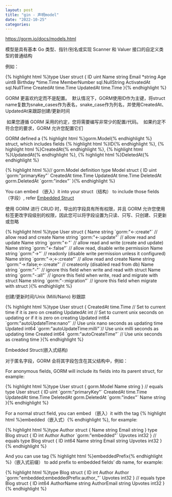 ```yaml
---
layout: post
title: "gin - 声明model"
date: "2022-10-25"
categories: 
---
```

<p><a href="https://gorm.io/docs/models.html">https://gorm.io/docs/models.html</a></p>
<p>模型是具有基本 Go 类型、指针/别名或实现 Scanner 和 Valuer 接口的自定义类型的普通结构</p>
<p>例如：</p>
{% highlight html %}<span class="line"><span class="keyword">type</span> User <span class="keyword">struct</span> {</span>
<span class="line">  ID           <span class="type">uint</span></span>
<span class="line">  Name         <span class="type">string</span></span>
<span class="line">  Email        *<span class="type">string</span></span>
<span class="line">  Age          <span class="type">uint8</span></span>
<span class="line">  Birthday     *time.Time</span>
<span class="line">  MemberNumber sql.NullString</span>
<span class="line">  ActivatedAt  sql.NullTime</span>
<span class="line">  CreatedAt    time.Time</span>
<span class="line">  UpdatedAt    time.Time</span>
<span class="line">}</span>{% endhighlight %}
<p>GORM 更喜欢约定而不是配置。&nbsp; 默认情况下，GORM使用ID作为主键，将struct name复数为snake_cases作为表名，snake_case作为列名，并使用CreatedAt、UpdatedAt来跟踪创建/更新时间</p>
<p>&nbsp;如果您遵循 GORM 采用的约定，您将需要编写非常少的配置/代码。&nbsp; 如果约定不符合您的要求，GORM 允许您配置它们</p>
<p>GORM defined a {% highlight html %}gorm.Model{% endhighlight %} struct, which includes fields {% highlight html %}ID{% endhighlight %}, {% highlight html %}CreatedAt{% endhighlight %}, {% highlight html %}UpdatedAt{% endhighlight %}, {% highlight html %}DeletedAt{% endhighlight %}</p>
{% highlight html %}<span class="line"><span class="comment">// gorm.Model definition</span></span>
<span class="line"><span class="keyword">type</span> Model <span class="keyword">struct</span> {</span>
<span class="line">  ID        <span class="type">uint</span>           <span class="string">`gorm:&quot;primaryKey&quot;`</span></span>
<span class="line">  CreatedAt time.Time</span>
<span class="line">  UpdatedAt time.Time</span>
<span class="line">  DeletedAt gorm.DeletedAt <span class="string">`gorm:&quot;index&quot;`</span></span>
<span class="line">}</span>{% endhighlight %}
<p>You can embed （嵌入）it into your struct（结构） to include those fields（字段）, refer <a href="https://gorm.io/docs/models.html#embedded_struct">Embedded Struct</a></p>
<p>使用 GORM 进行 CRUD 时，导出的字段具有所有权限，并且 GORM 允许您使用标签更改字段级别的权限，因此您可以将字段设置为只读、只写、只创建、只更新或忽略</p>
{% highlight html %}<span class="line"><span class="keyword">type</span> User <span class="keyword">struct</span> {</span>
<span class="line">  Name <span class="type">string</span> <span class="string">`gorm:&quot;&lt;-:create&quot;`</span> <span class="comment">// allow read and create</span></span>
<span class="line">  Name <span class="type">string</span> <span class="string">`gorm:&quot;&lt;-:update&quot;`</span> <span class="comment">// allow read and update</span></span>
<span class="line">  Name <span class="type">string</span> <span class="string">`gorm:&quot;&lt;-&quot;`</span>        <span class="comment">// allow read and write (create and update)</span></span>
<span class="line">  Name <span class="type">string</span> <span class="string">`gorm:&quot;&lt;-:false&quot;`</span>  <span class="comment">// allow read, disable write permission</span></span>
<span class="line">  Name <span class="type">string</span> <span class="string">`gorm:&quot;-&gt;&quot;`</span>        <span class="comment">// readonly (disable write permission unless it configured)</span></span>
<span class="line">  Name <span class="type">string</span> <span class="string">`gorm:&quot;-&gt;;&lt;-:create&quot;`</span> <span class="comment">// allow read and create</span></span>
<span class="line">  Name <span class="type">string</span> <span class="string">`gorm:&quot;-&gt;:false;&lt;-:create&quot;`</span> <span class="comment">// createonly (disabled read from db)</span></span>
<span class="line">  Name <span class="type">string</span> <span class="string">`gorm:&quot;-&quot;`</span>            <span class="comment">// ignore this field when write and read with struct</span></span>
<span class="line">  Name <span class="type">string</span> <span class="string">`gorm:&quot;-:all&quot;`</span>        <span class="comment">// ignore this field when write, read and migrate with struct</span></span>
<span class="line">  Name <span class="type">string</span> <span class="string">`gorm:&quot;-:migration&quot;`</span>  <span class="comment">// ignore this field when migrate with struct</span></span>
<span class="line">}</span>{% endhighlight %}
<p>创建/更新时间/Unix (Milli/Nano) 秒跟踪</p>
{% highlight html %}<span class="line"><span class="keyword">type</span> User <span class="keyword">struct</span> {</span>
<span class="line">  CreatedAt time.Time <span class="comment">// Set to current time if it is zero on creating</span></span>
<span class="line">  UpdatedAt <span class="type">int</span>       <span class="comment">// Set to current unix seconds on updating or if it is zero on creating</span></span>
<span class="line">  Updated   <span class="type">int64</span> <span class="string">`gorm:&quot;autoUpdateTime:nano&quot;`</span> <span class="comment">// Use unix nano seconds as updating time</span></span>
<span class="line">  Updated   <span class="type">int64</span> <span class="string">`gorm:&quot;autoUpdateTime:milli&quot;`</span><span class="comment">// Use unix milli seconds as updating time</span></span>
<span class="line">  Created   <span class="type">int64</span> <span class="string">`gorm:&quot;autoCreateTime&quot;`</span>      <span class="comment">// Use unix seconds as creating time</span></span>
<span class="line">}</span>{% endhighlight %}
<p>Embedded Struct(嵌入式结构)</p>
<p>对于匿名字段，GORM 会将其字段包含在其父结构中，例如：</p>
<p>For anonymous fields, GORM will include its fields into its parent struct, for example:</p>
{% highlight html %}<span class="line"><span class="keyword">type</span> User <span class="keyword">struct</span> {</span>
<span class="line">  gorm.Model</span>
<span class="line">  Name <span class="type">string</span></span>
<span class="line">}</span>
<span class="line"><span class="comment">// equals</span></span>
<span class="line"><span class="keyword">type</span> User <span class="keyword">struct</span> {</span>
<span class="line">  ID        <span class="type">uint</span>           <span class="string">`gorm:&quot;primaryKey&quot;`</span></span>
<span class="line">  CreatedAt time.Time</span>
<span class="line">  UpdatedAt time.Time</span>
<span class="line">  DeletedAt gorm.DeletedAt <span class="string">`gorm:&quot;index&quot;`</span></span>
<span class="line">  Name <span class="type">string</span></span>
<span class="line">}</span>{% endhighlight %}
<p>For a normal struct field, you can embed （嵌入）it with the tag {% highlight html %}embedded（嵌入式）{% endhighlight %}, for example:</p>
{% highlight html %}<span class="line"><span class="keyword">type</span> Author <span class="keyword">struct</span> {</span>
<span class="line">  Name  <span class="type">string</span></span>
<span class="line">  Email <span class="type">string</span></span>
<span class="line">}</span>
<span class="line"><span class="keyword">type</span> Blog <span class="keyword">struct</span> {</span>
<span class="line">  ID      <span class="type">int</span></span>
<span class="line">  Author  Author <span class="string">`gorm:&quot;embedded&quot;`</span></span>
<span class="line">  Upvotes <span class="type">int32</span></span>
<span class="line">}</span>
<span class="line"><span class="comment">// equals</span></span>
<span class="line"><span class="keyword">type</span> Blog <span class="keyword">struct</span> {</span>
<span class="line">  ID    <span class="type">int64</span></span>
<span class="line">  Name  <span class="type">string</span></span>
<span class="line">  Email <span class="type">string</span></span>
<span class="line">  Upvotes  <span class="type">int32</span></span>
<span class="line">}</span>{% endhighlight %}
<p>And you can use tag {% highlight html %}embeddedPrefix{% endhighlight %}（嵌入式前缀） to add prefix to embedded fields&rsquo; db name, for example:</p>
{% highlight html %}<span class="line"><span class="keyword">type</span> Blog <span class="keyword">struct</span> {</span>
<span class="line">  ID      <span class="type">int</span></span>
<span class="line">  Author  Author <span class="string">`gorm:&quot;embedded;embeddedPrefix:author_&quot;`</span></span>
<span class="line">  Upvotes <span class="type">int32</span></span>
<span class="line">}</span>
<span class="line"><span class="comment">// equals</span></span>
<span class="line"><span class="keyword">type</span> Blog <span class="keyword">struct</span> {</span>
<span class="line">  ID          <span class="type">int64</span></span>
<span class="line">  AuthorName  <span class="type">string</span></span>
<span class="line">  AuthorEmail <span class="type">string</span></span>
<span class="line">  Upvotes     <span class="type">int32</span></span>
<span class="line">}</span>{% endhighlight %}
<p>&nbsp;</p>
<p>&nbsp;</p>
<p>&nbsp;</p>
